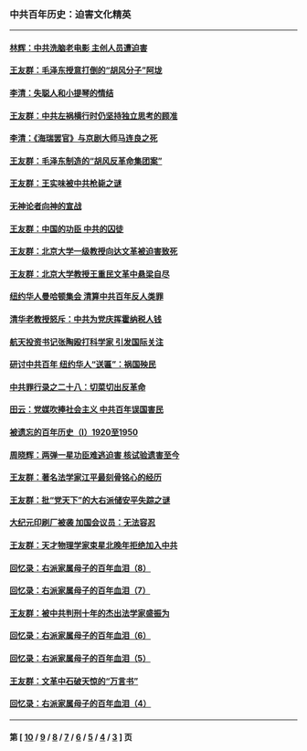 ### 中共百年历史：迫害文化精英
---
#### [林辉：中共洗脑老电影 主创人员遭迫害](../../pages/nf1176111/n13699437.md?05250430) 
#### [王友群：毛泽东授意打倒的“胡风分子”阿垅](../../pages/nf1176111/n13592541.md?05250430) 
#### [李清：失聪人和小提琴的情结](../../pages/nf1176111/n13459280.md?05250430) 
#### [王友群：中共左祸横行时仍坚持独立思考的顾准](../../pages/nf1176111/n13444722.md?05250430) 
#### [李清：《海瑞罢官》与京剧大师马连良之死](../../pages/nf1176111/n13412316.md?05250430) 
#### [王友群：毛泽东制造的“胡风反革命集团案”](../../pages/nf1176111/n13324909.md?05250430) 
#### [王友群：王实味被中共枪毙之谜](../../pages/nf1176111/n13307502.md?05250430) 
#### [无神论者向神的宣战](../../pages/nf1176111/n13281535.md?05250430) 
#### [王友群：中国的功臣 中共的囚徒](../../pages/nf1176111/n13291790.md?05250430) 
#### [王友群：北京大学一级教授向达文革被迫害致死](../../pages/nf1176111/n13150966.md?05250430) 
#### [王友群：北京大学教授王重民文革中悬梁自尽](../../pages/nf1176111/n13084645.md?05250430) 
#### [纽约华人曼哈顿集会 清算中共百年反人类罪](../../pages/nf1176111/n13084157.md?05250430) 
#### [清华老教授怒斥：中共为党庆挥霍纳税人钱](../../pages/nf1176111/n13071430.md?05250430) 
#### [航天投资书记张陶殴打科学家 引发国际关注](../../pages/nf1176111/n13069132.md?05250430) 
#### [研讨中共百年 纽约华人“送匾”：祸国殃民](../../pages/nf1176111/n13057367.md?05250430) 
#### [中共罪行录之二十八：切菜切出反革命](../../pages/nf1176111/n13030600.md?05250430) 
#### [田云：党媒吹捧社会主义 中共百年误国害民](../../pages/nf1176111/n13006682.md?05250430) 
#### [被遗忘的百年历史（I）1920至1950](../../pages/nf1176111/n12986411.md?05250430) 
#### [周晓辉：两弹一星功臣难逃迫害 核试验遗害至今](../../pages/nf1176111/n12974997.md?05250430) 
#### [王友群：著名法学家江平最刻骨铭心的经历](../../pages/nf1176111/n12970787.md?05250430) 
#### [王友群：批“党天下”的大右派储安平失踪之谜](../../pages/nf1176111/n12954229.md?05250430) 
#### [大纪元印刷厂被袭 加国会议员：无法容忍](../../pages/nf1176111/n12883028.md?05250430) 
#### [王友群：天才物理学家束星北晚年拒绝加入中共](../../pages/nf1176111/n12792913.md?05250430) 
#### [回忆录：右派家属母子的百年血泪（8）](../../pages/nf1176111/n12706196.md?05250430) 
#### [回忆录：右派家属母子的百年血泪（7）](../../pages/nf1176111/n12706191.md?05250430) 
#### [王友群：被中共判刑十年的杰出法学家盛振为](../../pages/nf1176111/n12706141.md?05250430) 
#### [回忆录：右派家属母子的百年血泪（6）](../../pages/nf1176111/n12698863.md?05250430) 
#### [回忆录：右派家属母子的百年血泪（5）](../../pages/nf1176111/n12692515.md?05250430) 
#### [王友群：文革中石破天惊的“万言书”](../../pages/nf1176111/n12690994.md?05250430) 
#### [回忆录：右派家属母子的百年血泪（4）](../../pages/nf1176111/n12686410.md?05250430) 

---
#### 第 [ [10](./10.md?05250430) / [9](./9.md?05250430) / [8](./8.md?05250430) / [7](./7.md?05250430) / [6](./6.md?05250430) / [5](./5.md?05250430) / [4](./4.md?05250430) / [3](./3.md?05250430) ] 页
